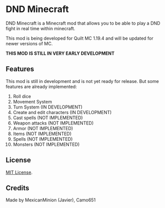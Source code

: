 # DND Minecraft

DND Minecraft is a Minecraft mod that allows you to be able to play a DND fight in real time within minecraft.

This mod is being developed for Quilt MC 1.19.4 and will be updated for newer versions of MC.

**THIS MOD IS STILL IN VERY EARLY DEVELOPMENT**

## Features

This mod is still in development and is not yet ready for release.
But some features are already implemented:

1. Roll dice
2. Movement System
3. Turn System (IN DEVELOPMENT)
4. Create and edit characters (IN DEVELOPMENT)
5. Cast spells (NOT IMPLEMENTED)
6. Weapon attacks (NOT IMPLEMENTED)
7. Armor (NOT IMPLEMENTED)
8. Items (NOT IMPLEMENTED)
9. Spells (NOT IMPLEMENTED)
10. Monsters (NOT IMPLEMENTED)

## License

[MIT License](./LICENSE.md).

## Credits
Made by MexicanMinion (Javier), Camo651
